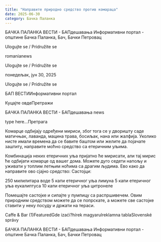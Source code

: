 ```yaml
---
title: "Направите природно средство против комараца"
date: 2025-06-30
category: Бачка Паланка
---
```


БАЧКА ПАЛАНКА ВЕСТИ - БАПдешавања Информативни портал - општине Бачка Паланка, Бач, Бачки Петровац

Ulogujte se / Pridružite se

romanianews

Ulogujte se / Pridružite se

понедељак, јун 30, 2025

Ulogujte se / Pridružite se

БАП ВЕСТИИнформативни портал

Куцајте овдеПретражи

БАЧКА ПАЛАНКА ВЕСТИ - БАПдешавања news

type here...Претрага

Комарце одбијају одређени мириси, због тога се у дворишту саде матичњак, лаванда, мацина трава, босиљак, нана или жалфија. Уколико нисте имали времена да се бавите баштом или желите да појачате заштиту, направите моћно средство са етеричним уљима.

Комбинација неких етеричних уља пријатно ће мирисати, али тај мирис ће одбијати комарце од вашег дома. Можете дуго седети напољу и уживати у топлим летњим ноћима са драгим људима. Ево како да направите ово сјајно средство:
Састојци:



250 милилитара воде
5 капи етеричног уља лимуна
5 капи етеричног уља еукалиптуса
10 капи етеричног уља цитронеле

Помешајте састојке и сипајте у пумпицу са распршивечем. Овим природним средством можете да се попрскате, а можете све састојке ставити у неку посуду и држати на тераси.

Caffe & Bar (1)FeaturedGde izaći?hírek magyarulreklamna tablaSlovenské správy

БАЧКА ПАЛАНКА ВЕСТИ - БАПдешавања Информативни портал - општине Бачка Паланка, Бач, Бачки Петровац
